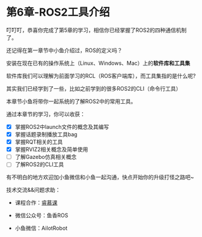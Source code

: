 # 第6章-ROS2工具介绍

叮叮叮，恭喜你完成了第5章的学习，相信你已经掌握了ROS2的四种通信机制了。

还记得在第一章节中小鱼介绍过，ROS的定义吗？

安装在现在已有的操作系统上（Linux、Windows、Mac）上的**软件库和工具集**

软件库我们可以理解为前面学习的RCL（ROS客户端库），而工具集指的是什么呢?

其实我们已经学到了一些，比如之前学到的很多ROS2的CLI（命令行工具）

本章节小鱼将带你一起系统的了解ROS2中的常用工具。

通过本章节的学习，你可以收获：

- [x] 掌握ROS2中launch文件的概念及其编写
- [x] 掌握话题录制播放工具bag                                                    
- [x] 掌握RQT相关的工具
- [x] 掌握RVIZ2相关概念及简单使用
- [ ] 了解Gazebo仿真相关概念
- [ ] 了解ROS2的CLI工具

有不明白的地方欢迎加小鱼微信和小鱼一起沟通，快点开始你的升级打怪之路吧~


技术交流&&问题求助：

- 课程合作：[睿慕课](https://www.aiimooc.com/mall/preshow-htm-itemid-705.html)

- 微信公众号：鱼香ROS

- 小鱼微信：AiIotRobot





